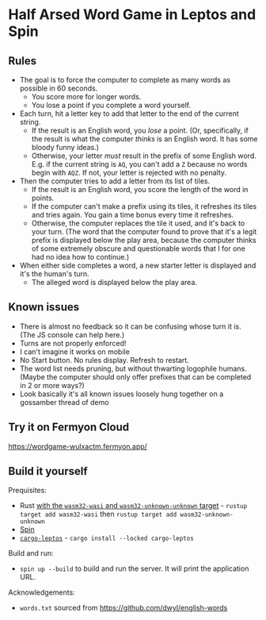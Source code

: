 # Half Arsed Word Game in Leptos and Spin

## Rules

- The goal is to force the computer to complete as many words as possible in 60 seconds.
  - You score more for longer words.
  - You lose a point if you complete a word yourself.
- Each turn, hit a letter key to add that letter to the end of the current string.
  - If the result is an English word, you _lose_ a point. (Or, specifically, if the result is what the computer _thinks_ is an English word. It has some bloody funny ideas.)
  - Otherwise, your letter _must_ result in the prefix of some English word.  E.g. if the current string is `AQ`, you can't add a `Z` because no words begin with `AQZ`.  If not, your letter is rejected with no penalty.
- Then the computer tries to add a letter from its list of tiles.
  - If the result is an English word, you score the length of the word in points.
  - If the computer can't make a prefix using its tiles, it refreshes its tiles and tries again. You gain a time bonus every time it refreshes.
  - Otherwise, the computer replaces the tile it used, and it's back to your turn. (The word that the computer found to prove that it's a legit prefix is displayed below the play area, because the computer thinks of some extremely obscure and questionable words that I for one had no idea how to continue.)
- When either side completes a word, a new starter letter is displayed and it's the human's turn.
  - The alleged word is displayed below the play area.

## Known issues

- There is almost no feedback so it can be confusing whose turn it is. (The JS console can help here.)
- Turns are not properly enforced!
- I can't imagine it works on mobile
- No Start button. No rules display. Refresh to restart.
- The word list needs pruning, but without thwarting logophile humans. (Maybe the computer should only offer prefixes that can be completed in 2 or more ways?)
- Look basically it's all known issues loosely hung together on a gossamber thread of demo

## Try it on Fermyon Cloud

https://wordgame-wulxactm.fermyon.app/

## Build it yourself

Prequisites:

- Rust [with the `wasm32-wasi` and `wasm32-unknown-unknown` target](https://developer.fermyon.com/spin/v2/install) - `rustup target add wasm32-wasi` then `rustup target add wasm32-unknown-unknown`
- [Spin](https://developer.fermyon.com/spin/v2/install)
- [`cargo-leptos`](https://github.com/leptos-rs/cargo-leptos#getting-started) - `cargo install --locked cargo-leptos`

Build and run:

- `spin up --build` to build and run the server. It will print the application URL.

Acknowledgements:

- `words.txt` sourced from https://github.com/dwyl/english-words
